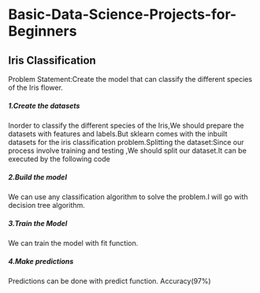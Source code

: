 # Basic-Data-Science-Projects-for-Beginners
## Iris Classification
Problem Statement:Create the model that can classify the different species of the Iris flower.
##### 1.Create the datasets
Inorder to classify the different species of the Iris,We should prepare the datasets with features and labels.But sklearn comes with the inbuilt datasets for the iris classification problem.Splitting the dataset:Since our process involve training and testing ,We should split our dataset.It can be executed by the following code
##### 2.Build the model
We can use any classification algorithm to solve the problem.I will go with decision tree algorithm.
##### 3.Train the Model
We can train the model with fit function.
##### 4.Make predictions
Predictions can be done with predict function.
Accuracy(97%)
